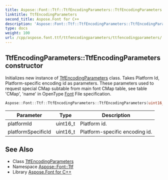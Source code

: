 ```yaml
---
title: Aspose::Font::Ttf::TtfEncodingParameters::TtfEncodingParameters constructor
linktitle: TtfEncodingParameters
second_title: Aspose.Font for C++
description: 'Aspose::Font::Ttf::TtfEncodingParameters::TtfEncodingParameters constructor. Initializes new instance of TtfEncodingParameters class. Takes Platform Id, Platform-specific encoding id as parameters. These parameters used to request special CMap subtable from main font CMap table, see table ''CMap'', ''name'' in OpenType Font File specification in C++.'
type: docs
weight: 100
url: /cpp/aspose.font.ttf/ttfencodingparameters/ttfencodingparameters/
---
```

## TtfEncodingParameters::TtfEncodingParameters constructor


Initializes new instance of [TtfEncodingParameters](../) class. Takes Platform Id, Platform-specific encoding id as parameters. These parameters used to request special CMap subtable from main font CMap table, see table 'CMap', 'name' in OpenType [Font](../../../aspose.font/font/) File specification.

```cpp
Aspose::Font::Ttf::TtfEncodingParameters::TtfEncodingParameters(uint16_t platformId, uint16_t platformSpecificId)
```


| Parameter | Type | Description |
| --- | --- | --- |
| platformId | uint16_t | Platform id. |
| platformSpecificId | uint16_t | Platform-specific encoding id. |

## See Also

* Class [TtfEncodingParameters](../)
* Namespace [Aspose::Font::Ttf](../../)
* Library [Aspose.Font for C++](../../../)
